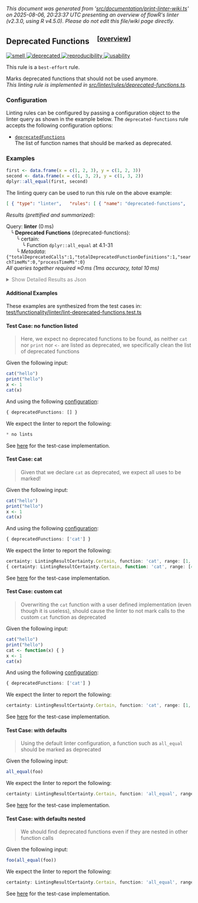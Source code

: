 _This document was generated from '[src/documentation/print-linter-wiki.ts](https://github.com/flowr-analysis/flowr/tree/main//src/documentation/print-linter-wiki.ts)' on 2025-08-06, 20:23:37 UTC presenting an overview of flowR's linter (v2.3.0, using R v4.5.0). Please do not edit this file/wiki page directly._
<h2 id="deprecated-functions">Deprecated Functions&emsp;<sup>[<a href="https://github.com/flowr-analysis/flowr/wiki/Linter">overview</a>]</sup></h2>

<span title="This rule is used to detect issues that do not directly affect the semantics of the code, but are still considered bad practice."><a href='#smell'>![smell](https://img.shields.io/badge/smell-yellow) </a></span> <span title="This signals the use of deprecated functions or features."><a href='#deprecated'>![deprecated](https://img.shields.io/badge/deprecated-teal) </a></span> <span title="This rule is used to detect issues that are related to the reproducibility of the code. For example, missing or incorrect random seeds, or missing data."><a href='#reproducibility'>![reproducibility](https://img.shields.io/badge/reproducibility-teal) </a></span> <span title="This rule is used to detect issues that are related to the (re-)usability of the code. For example, missing or incorrect error handling, or missing or incorrect user interface elements."><a href='#usability'>![usability](https://img.shields.io/badge/usability-teal) </a></span>


This rule is a `best-effort` rule.
 
Marks deprecated functions that should not be used anymore.\
_This linting rule is implemented in <a href="https://github.com/flowr-analysis/flowr/tree/main//src/linter/rules/deprecated-functions.ts#L29">src/linter/rules/deprecated-functions.ts</a>._


### Configuration

Linting rules can be configured by passing a configuration object to the linter query as shown in the example below.
The `deprecated-functions` rule accepts the following configuration options:

- <a href="https://github.com/flowr-analysis/flowr/tree/main//src/linter/rules/deprecated-functions.ts#L21"><code><span title="The list of function names that should be marked as deprecated.">deprecatedFunctions</span></code></a>\
The list of function names that should be marked as deprecated.

### Examples


```r
first <- data.frame(x = c(1, 2, 3), y = c(1, 2, 3))
second <- data.frame(x = c(1, 3, 2), y = c(1, 3, 2))
dplyr::all_equal(first, second)
```


The linting query can be used to run this rule on the above example:




```json
[ { "type": "linter",   "rules": [ { "name": "deprecated-functions",     "config": {} } ] } ]
```






_Results (prettified and summarized):_

Query: **linter** (0 ms)\
&nbsp;&nbsp;&nbsp;╰ **Deprecated Functions** (deprecated-functions):\
&nbsp;&nbsp;&nbsp;&nbsp;&nbsp;&nbsp;&nbsp;╰ certain:\
&nbsp;&nbsp;&nbsp;&nbsp;&nbsp;&nbsp;&nbsp;&nbsp;&nbsp;&nbsp;&nbsp;╰ Function `dplyr::all_equal` at 4.1-31\
&nbsp;&nbsp;&nbsp;&nbsp;&nbsp;&nbsp;&nbsp;╰ _Metadata_: <code>{"totalDeprecatedCalls":1,"totalDeprecatedFunctionDefinitions":1,"searchTimeMs":0,"processTimeMs":0}</code>\
_All queries together required ≈0 ms (1ms accuracy, total 10 ms)_

<details> <summary style="color:gray">Show Detailed Results as Json</summary>

The analysis required _9.8 ms_ (including parsing and normalization and the query) within the generation environment.	

In general, the JSON contains the Ids of the nodes in question as they are present in the normalized AST or the dataflow graph of flowR.
Please consult the [Interface](https://github.com/flowr-analysis/flowr/wiki/Interface) wiki page for more information on how to get those.




```json
{
  "linter": {
    "results": {
      "deprecated-functions": {
        "results": [
          {
            "certainty": "certain",
            "function": "dplyr::all_equal",
            "range": [
              4,
              1,
              4,
              31
            ]
          }
        ],
        ".meta": {
          "totalDeprecatedCalls": 1,
          "totalDeprecatedFunctionDefinitions": 1,
          "searchTimeMs": 0,
          "processTimeMs": 0
        }
      }
    },
    ".meta": {
      "timing": 0
    }
  },
  ".meta": {
    "timing": 0
  }
}
```



</details>







	

#### Additional Examples
	
These examples are synthesized from the test cases in: [test/functionality/linter/lint-deprecated-functions.test.ts](https://github.com/flowr-analysis/flowr/tree/main//test/functionality/linter/lint-deprecated-functions.test.ts)


<h4 id="Test_Case:_no_function_listed">Test Case: no function listed</h4>

> Here, we expect no deprecated functions to be found, as neither `cat` nor `print` nor `<-` are listed as deprecated, we specifically clean the list of deprecated functions

Given the following input:

```r
cat("hello")
print("hello")
x <- 1
cat(x)
```


And using the following [configuration](#configuration): 
```ts
{ deprecatedFunctions: [] }
```


We expect the linter to report the following:

```ts
* no lints
```


See [here](https://github.com/flowr-analysis/flowr/tree/main//test/functionality/linter/lint-deprecated-functions.test.ts#L9) for the test-case implementation.
		
<h4 id="Test_Case:_cat">Test Case: cat</h4>

> Given that we declare `cat` as deprecated, we expect all uses to be marked!

Given the following input:

```r
cat("hello")
print("hello")
x <- 1
cat(x)
```


And using the following [configuration](#configuration): 
```ts
{ deprecatedFunctions: ['cat'] }
```


We expect the linter to report the following:

```ts
certainty: LintingResultCertainty.Certain, function: 'cat', range: [1, 1, 1, 12] },
{ certainty: LintingResultCertainty.Certain, function: 'cat', range: [4, 1, 4, 6] },
```


See [here](https://github.com/flowr-analysis/flowr/tree/main//test/functionality/linter/lint-deprecated-functions.test.ts#L15) for the test-case implementation.
		
<h4 id="Test_Case:_custom_cat">Test Case: custom cat</h4>

> Overwriting the `cat` function with a user defined implementation (even though it is useless), should cause the linter to not mark calls to the custom `cat` function as deprecated

Given the following input:

```r
cat("hello")
print("hello")
cat <- function(x) { }
x <- 1
cat(x)
```


And using the following [configuration](#configuration): 
```ts
{ deprecatedFunctions: ['cat'] }
```


We expect the linter to report the following:

```ts
certainty: LintingResultCertainty.Certain, function: 'cat', range: [1, 1, 1, 12]
```


See [here](https://github.com/flowr-analysis/flowr/tree/main//test/functionality/linter/lint-deprecated-functions.test.ts#L24) for the test-case implementation.
		
<h4 id="Test_Case:_with_defaults">Test Case: with defaults</h4>

> Using the default linter configuration, a function such as `all_equal` should be marked as deprecated

Given the following input:

```r
all_equal(foo)
```



We expect the linter to report the following:

```ts
certainty: LintingResultCertainty.Certain, function: 'all_equal', range: [1, 1, 1, 14]
```


See [here](https://github.com/flowr-analysis/flowr/tree/main//test/functionality/linter/lint-deprecated-functions.test.ts#L32) for the test-case implementation.
		
<h4 id="Test_Case:_with_defaults_nested">Test Case: with defaults nested</h4>

> We should find deprecated functions even if they are nested in other function calls

Given the following input:

```r
foo(all_equal(foo))
```



We expect the linter to report the following:

```ts
certainty: LintingResultCertainty.Certain, function: 'all_equal', range: [1, 5, 1, 18]
```


See [here](https://github.com/flowr-analysis/flowr/tree/main//test/functionality/linter/lint-deprecated-functions.test.ts#L39) for the test-case implementation.